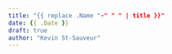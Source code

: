 ```yaml
---
title: "{{ replace .Name "-" " " | title }}"
date: {{ .Date }}
draft: true
author: "Kevin St-Sauveur"
---
```


